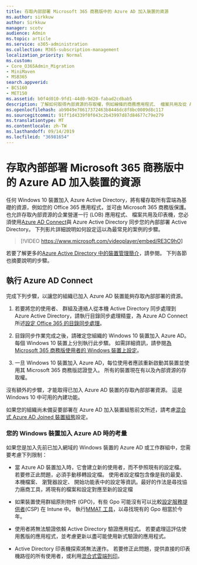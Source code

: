 ```yaml
---
title: 存取內部部署 Microsoft 365 商務版中的 Azure AD 加入裝置的資源
ms.author: sirkkuw
author: Sirkkuw
manager: scotv
audience: Admin
ms.topic: article
ms.service: o365-administration
ms.collection: M365-subscription-management
localization_priority: Normal
ms.custom:
- Core_O365Admin_Migration
- MiniMaven
- MSB365
search.appverid:
- BCS160
- MET150
ms.assetid: b0f4d010-9fd1-44d0-9d20-fabad2cdbab5
description: 了解如何取得內部資源的存取權，例如線條的商務應用程式、 檔案共用及從 Azure Active Directory 的印表機加入 Windows 10 裝置。
ms.openlocfilehash: ab9049e78617372463b8446dc8f8bc0089d8c117
ms.sourcegitcommit: 91ff1d4339f0f043c2b43997d87d84677c79e279
ms.translationtype: MT
ms.contentlocale: zh-TW
ms.lasthandoff: 09/14/2019
ms.locfileid: "36981654"
---
```

# <a name="access-on-premises-resources-from-an-azure-ad-joined-device-in-microsoft-365-business"></a>存取內部部署 Microsoft 365 商務版中的 Azure AD 加入裝置的資源

任何 Windows 10 裝置加入 Azure Active Directory，將有權存取所有雲端為基礎的資源，例如您的 Office 365 應用程式，並可由 Microsoft 365 商務版保護。 也允許存取內部資源的企業營運一行 (LOB) 應用程式、 檔案共用及印表機，您必須使用[Azure AD Connect](https://docs.microsoft.com/en-us/azure/active-directory/connect/active-directory-aadconnect)與 Azure Active Directory 同步您的內部部署 Active Directory。 下列影片詳細說明如何設定這以為最常見的案例的步驟。
 
> [!VIDEO https://www.microsoft.com/videoplayer/embed/RE3C9hO]

若要了解更多的[Azure Active Directory 中的裝置管理簡介](https://docs.microsoft.com/en-us/azure/active-directory/device-management-introduction)，請參閱。
下列各節也摘要說明的步驟。

## <a name="run-azure-ad-connect"></a>執行 Azure AD Connect

完成下列步驟，以讓您的組織已加入 Azure AD 裝置能夠存取內部部署的資源。
  
1. 若要將您的使用者、 群組及連絡人從本機 Active Directory 同步處理到 Azure Active Directory，請執行目錄同步處理精靈，為 Azure AD Connect 所述[設定 Office 365 的目錄同步處理](https://support.office.com/article/1b3b5318-6977-42ed-b5c7-96fa74b08846)。
    
2. 目錄同步作業完成之後，請確定您組織的 Windows 10 裝置加入 Azure AD。 每個 Windows 10 裝置上分別執行此步驟。 如需詳細資訊，請參閱[為 Microsoft 365 商務版使用者的 Windows 裝置上設定](set-up-windows-devices.md)。 
    
3. 一旦 Windows 10 裝置加入 Azure AD，每位使用者應該重新啟動其裝置並使用其 Microsoft 365 商務版認證登入。 所有的裝置現在有以及內部資源的存取權。
    
沒有額外的步驟，才能取得已加入 Azure AD 裝置的存取內部部署資源。 這是 Windows 10 中可用的內建功能。 
  
如果您的組織尚未備妥要部署在 Azure AD 加入裝置組態前文所述，請考慮[混合式 Azure AD Joined 裝置組態](manage-windows-devices.md)設定。
  
### <a name="considerations-when-joining-your-windows-devices-to-azure-ad"></a>您的 Windows 裝置加入 Azure AD 時的考量

如果您是加入先前已加入網域的 Windows 裝置的 Azure AD 或工作群組中，您需要考慮下列限制：
  
- 當 Azure AD 裝置加入時，它會建立新的使用者，而不參照現有的設定檔。 若要修正此問題，必須手動移轉設定檔。 使用者設定檔包含像是我的最愛、 本機檔案、 瀏覽器設定、 開始功能表中的設定等資訊。最好的作法是尋找協力廠商工具，將現有的檔案和設定對應至新的設定檔

- 如果裝置使用群組原則物件 (GPO)，有些 Gpo 可能沒有可以比較[設定服務提供者](https://docs.microsoft.com/windows/configuration/provisioning-packages/how-it-pros-can-use-configuration-service-providers)(CSP) 在 Intune 中。 執行[MMAT 工具](https://www.microsoft.com/download/details.aspx?id=45520)，以尋找現有的 Gpo 相當於今年。

- 使用者將無法驗證依賴 Active Directory 驗證應用程式。 若要處理這評估使用舊版的應用程式，並考慮更新以盡可能使用新式驗證的應用程式。

- Active Directory 印表機探索將無法運作。 若要修正此問題，提供直接的印表機路徑的所有使用者，或利用[混合式雲端列印](https://docs.microsoft.com/windows-server/administration/hybrid-cloud-print/hybrid-cloud-print-deploy)。
